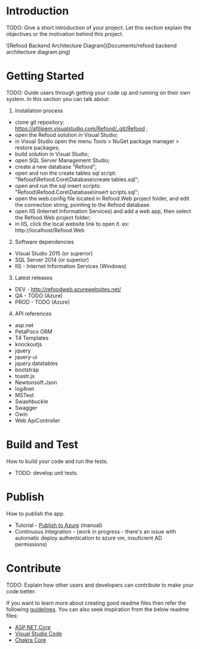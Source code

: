 # Introduction
TODO: Give a short introduction of your project. Let this section explain the objectives or the motivation behind this project. 

![Refood Backend Architecture Diagram](Documents/refood backend architecture diagram.png)

# Getting Started
TODO: Guide users through getting your code up and running on their own system. In this section you can talk about:

1.	Installation process
- clone git repository: https://afilipem.visualstudio.com/Refood/_git/Refood ;
- open the Refood solution in Visual Studio;
- in Visual Studio open the menu Tools > NuGet package manager > restore packages;
- build solution in Visual Studio;
- open SQL Server Management Studio; 
- create a new database "Refood";
- open and run the create tables sql script: "Refood\Refood.Core\Database\create tables.sql"; 
- open and run the sql insert scripts: "Refood\Refood.Core\Database\insert scripts.sql"; 
- open the web.config file located in Refood.Web project folder, and edit the connection string, pointing to the Refood database.
- open IIS (Internet Information Services) and add a web app, then select the Refood.Web project folder;
- in IIS, click the local website link to open it. ex: http://localhost/Refood.Web

2.	Software dependencies
- Visual Studio 2015 (or superior)
- SQL Server 2014 (or superior)
- IIS - Internet Information Services (Windows)
     
3.	Latest releases
- DEV - http://refoodweb.azurewebsites.net/
- QA - TODO (Azure)
- PROD - TODO (Azure)

4.	API references
- asp.net
- PetaPoco ORM
- T4 Templates
- knockoutjs
- jquery
- jquery-ui
- jquery.datatables
- bootstrap
- toastr.js
- Newtonsoft.Json
- log4net
- MSTest
- Swashbuckle
- Swagger
- Owin
- Web ApiController

# Build and Test
How to build your code and run the tests.
- TODO: develop unit tests. 

# Publish
How to publish the app.
- Tutorial - [Publish to Azure](https://docs.microsoft.com/en-us/azure/app-service/app-service-web-get-started-dotnet#publish-to-azure) (manual)
- Continuous Integration - (work in progress - there's an issue with automatic deploy authentication to azure vm, insuficient AD permissions)

# Contribute
TODO: Explain how other users and developers can contribute to make your code better. 

If you want to learn more about creating good readme files then refer the following [guidelines](https://www.visualstudio.com/en-us/docs/git/create-a-readme). You can also seek inspiration from the below readme files:
- [ASP.NET Core](https://github.com/aspnet/Home)
- [Visual Studio Code](https://github.com/Microsoft/vscode)
- [Chakra Core](https://github.com/Microsoft/ChakraCore)
